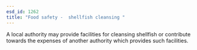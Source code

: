 ```yaml
---
esd_id: 1262
title: "Food safety -  shellfish cleansing "
---
```


A local authority may provide facilities for cleansing shellfish or contribute towards the expenses of another authority which provides such facilities.

